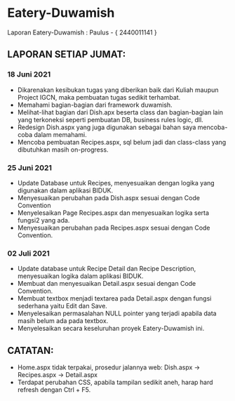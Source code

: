 # Eatery-Duwamish
Laporan Eatery-Duwamish : Paulus - { 2440011141 }

## LAPORAN SETIAP JUMAT:

### 18 Juni 2021
- Dikarenakan kesibukan tugas yang diberikan baik dari Kuliah maupun Project IGCN, maka pembuatan tugas sedikit terhambat.
- Memahami bagian-bagian dari framework duwamish.
- Melihat-lihat bagian dari Dish.apx beserta class dan bagian-bagian lain yang terkoneksi seperti pembuatan DB, business rules logic, dll.
- Redesign Dish.aspx yang juga digunakan sebagai bahan saya mencoba-coba dalam memahami.
- Mencoba pembuatan Recipes.aspx, sql belum jadi dan class-class yang dibutuhkan masih on-progress.

### 25 Juni 2021
- Update Database untuk Recipes, menyesuaikan dengan logika yang digunakan dalam aplikasi BIDUK.
- Menyesuaikan perubahan pada Dish.aspx sesuai dengan Code Convention
- Menyelesaikan Page Recipes.aspx dan menyesuaikan logika serta fungsi2 yang ada.
- Menyesuaikan perubahan pada Recipes.aspx sesuai dengan Code Convention.

### 02 Juli 2021
- Update database untuk Recipe Detail dan Recipe Description, menyesuaikan logika dalam aplikasi BIDUK.
- Membuat dan menyesuaikan Detail.aspx sesuai dengan Code Convention.
- Membuat textbox menjadi textarea pada Detail.aspx dengan fungsi sederhana yaitu Edit dan Save.
- Menyelesaikan permasalahan NULL pointer yang terjadi apabila data masih belum ada pada textbox.
- Menyelesaikan secara keseluruhan proyek Eatery-Duwamish ini.

## CATATAN:
- Home.aspx tidak terpakai, prosedur jalannya web: Dish.aspx -> Recipes.aspx -> Detail.aspx
- Terdapat perubahan CSS, apabila tampilan sedikit aneh, harap hard refresh dengan Ctrl + F5.